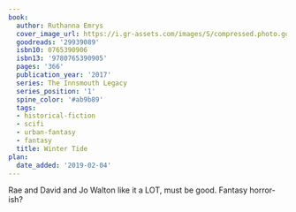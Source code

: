 ```yaml
---
book:
  author: Ruthanna Emrys
  cover_image_url: https://i.gr-assets.com/images/S/compressed.photo.goodreads.com/books/1463670456l/29939089._SX98_.jpg
  goodreads: '29939089'
  isbn10: 0765390906
  isbn13: '9780765390905'
  pages: '366'
  publication_year: '2017'
  series: The Innsmouth Legacy
  series_position: '1'
  spine_color: '#ab9b89'
  tags:
  - historical-fiction
  - scifi
  - urban-fantasy
  - fantasy
  title: Winter Tide
plan:
  date_added: '2019-02-04'
---
```


Rae and David and Jo Walton like it a LOT, must be good. Fantasy horror-ish?

